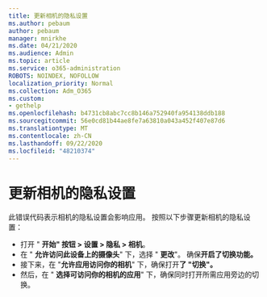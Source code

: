 ```yaml
---
title: 更新相机的隐私设置
ms.author: pebaum
author: pebaum
manager: mnirkhe
ms.date: 04/21/2020
ms.audience: Admin
ms.topic: article
ms.service: o365-administration
ROBOTS: NOINDEX, NOFOLLOW
localization_priority: Normal
ms.collection: Adm_O365
ms.custom:
- gethelp
ms.openlocfilehash: b4731cb8abc7cc8b146a752940fa954138ddb188
ms.sourcegitcommit: 56e0cd81b44ae8fe7a63810a043a452f407e87d6
ms.translationtype: MT
ms.contentlocale: zh-CN
ms.lasthandoff: 09/22/2020
ms.locfileid: "48210374"
---
```

# <a name="update-your-cameras-privacy-settings"></a>更新相机的隐私设置

此错误代码表示相机的隐私设置会影响应用。 按照以下步骤更新相机的隐私设置：

- 打开 " **开始" 按钮 > 设置 > 隐私 > 相机**。
- 在 " **允许访问此设备上的摄像头**" 下，选择 " **更改**"。 确保**开启了切换功能。**
- 接下来，在 "**允许应用访问你的相机**" 下，确保打开**了 "切换"。**
- 然后，在 " **选择可访问你的相机的应用**" 下，确保同时打开所需应用旁边的切换。
